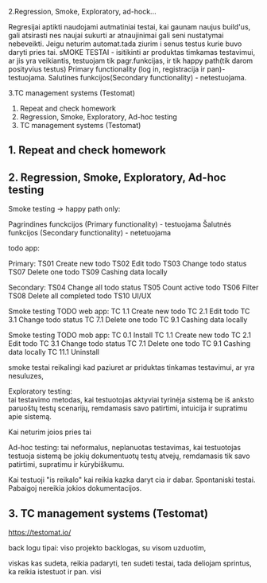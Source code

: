 2.Regression, Smoke, Exploratory, ad-hock...

Regresijai aptikti naudojami autmatiniai testai, kai gaunam naujus build'us, gali atsirasti nes naujai sukurti ar atnaujinimai gali seni nustatymai nebeveikti.
Jeigu neturim automat.tada ziurim i senus testus kurie buvo daryti pries tai. 
sMOKE TESTAI - isitikinti ar produktas timkamas testavimui, ar jis yra veikiantis, testuojam tik pagr.funkcijas, ir tik happy path(tik darom posityvius testus)
Primary functionality (log in, registracija ir pan)- testuojama.
Salutines funkcijos(Secondary functionality) - netestuojama.


3.TC management systems (Testomat)


1. Repeat and check homework
2. Regression, Smoke, Exploratory, Ad-hoc testing
3. TC management systems (Testomat)


## 1. Repeat and check homework


## 2. Regression, Smoke, Exploratory, Ad-hoc testing

Smoke testing -> happy path only:

Pagrindines funckcijos (Primary functionality) - testuojama
Šalutnės funkcijos (Secondary functionality) - netetuojama

todo app:

Primary:
TS01 Create new todo
TS02 Edit todo
TS03 Change todo status
TS07 Delete one todo
TS09 Cashing data locally

Secondary:
TS04 Change all todo status
TS05 Count active todo
TS06 Filter
TS08 Delete all completed todo
TS10 UI/UX

Smoke testing TODO web app:
TC 1.1 Create new todo
TC 2.1 Edit todo
TC 3.1 Change todo status
TC 7.1 Delete one todo
TC 9.1 Cashing data locally

Smoke testing TODO mob app:
TC 0.1 Install
TC 1.1 Create new todo
TC 2.1 Edit todo
TC 3.1 Change todo status
TC 7.1 Delete one todo
TC 9.1 Cashing data locally
TC 11.1 Uninstall


smoke testai reikalingi kad paziuret ar priduktas tinkamas testavimui, ar yra nesuluzes, 

Exploratory testing:  
tai testavimo metodas, kai testuotojas aktyviai tyrinėja sistemą be iš anksto paruoštų testų scenarijų, remdamasis savo patirtimi, intuicija ir supratimu apie sistemą.

Kai neturim joios pries tai 

Ad-hoc testing: 
tai neformalus, neplanuotas testavimas, kai testuotojas testuoja sistemą be jokių dokumentuotų testų atvejų, remdamasis tik savo patirtimi, supratimu ir kūrybiškumu.

Kai testuoji "is reikalo" kai reikia kazka daryt cia ir dabar. Spontaniski testai. Pabaigoj nereikia jokios dokumentacijos. 

## 3. TC management systems (Testomat)
https://testomat.io/

back logu tipai: 
viso projekto backlogas, su visom uzduotim, 


viskas kas sudeta, reikia padaryti, ten sudeti testai, tada deliojam sprintus, ka reikia istestuot ir pan. visi 